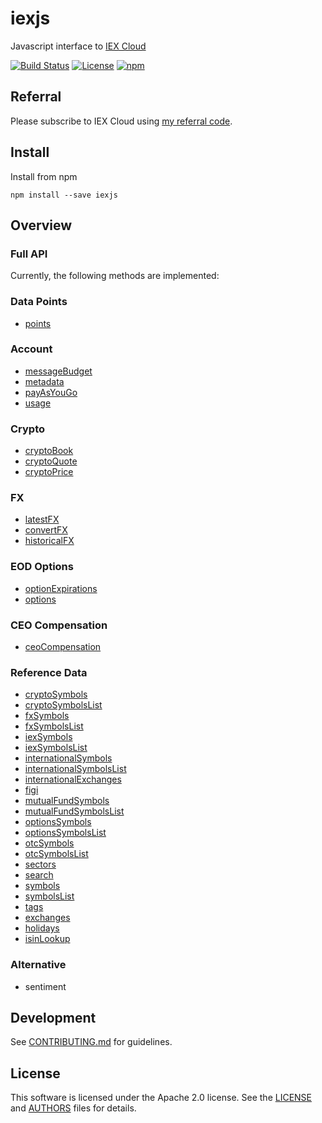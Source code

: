# iexjs

Javascript interface to [IEX Cloud](https://iexcloud.io/docs/api/)

[![Build Status](https://github.com/timkpaine/iexjs/workflows/Build%20Status/badge.svg?branch=main)](https://github.com/timkpaine/iexjs/actions?query=workflow%3A%22Build+Status%22)
[![License](https://img.shields.io/github/license/timkpaine/iexjs.svg)](https://github.com/timkpaine/iexjs/)
[![npm](https://img.shields.io/npm/v/iexjs)](https://www.npmjs.com/package/iexjs)

## Referral

Please subscribe to IEX Cloud using [my referral code](https://iexcloud.io/s/6332a3c3 ).

## Install

Install from npm

`npm install --save iexjs`

## Overview

### Full API
Currently, the following methods are implemented:

### Data Points

- [points](https://iexcloud.io/docs/api/#data-points)

### Account

- [messageBudget](https://iexcloud.io/docs/api/#message-budget)
- [metadata](https://iexcloud.io/docs/api/#metadata)
- [payAsYouGo](https://iexcloud.io/docs/api/#pay-as-you-go)
- [usage](https://iexcloud.io/docs/api/#usage)

<!-- ### Stocks -->

<!-- #### Stock Prices -->

<!-- - [book](https://iexcloud.io/docs/api/#book) -->
<!-- - [chart](https://iexcloud.io/docs/api/#charts) -->
<!-- - [delayedQuote](https://iexcloud.io/docs/api/#delayed-quote) -->
<!-- - [intraday](https://iexcloud.io/docs/api/#intraday-prices) -->
<!-- - [largestTrades](https://iexcloud.io/docs/api/#largest-trades) -->
<!-- - [ohlc](https://iexcloud.io/docs/api/#open-close-price) -->
<!-- - [marketOhlc](https://iexcloud.io/docs/api/#open-close-price) -->
<!-- - [yesterday (previous day price)](https://iexcloud.io/docs/api/#previous-day-price) -->
<!-- - [marketYesterday](https://iexcloud.io/docs/api/#previous-day-price) -->
<!-- - [price](https://iexcloud.io/docs/api/#price-only) -->
<!-- - [quote](https://iexcloud.io/docs/api/#quote) -->
<!-- - [volumeByVenue](https://iexcloud.io/docs/api/#volume-by-venue) -->

<!-- #### Stock Profiles -->

<!-- - [company](https://iexcloud.io/docs/api/#company) -->
<!-- - [insiderRoster](https://iexcloud.io/docs/api/#insider-roster) -->
<!-- - [insiderSummary](https://iexcloud.io/docs/api/#insider-summary) -->
<!-- - [insiderTransactions](https://iexcloud.io/docs/api/#insider-transactions) -->
<!-- - [logo](https://iexcloud.io/docs/api/#logo) -->
<!-- - [logoPNG](https://iexcloud.io/docs/api/#logo) -->
<!-- - [logoNotebook](https://iexcloud.io/docs/api/#logo) -->
<!-- - [peers](https://iexcloud.io/docs/api/#peer-groups) -->

<!-- #### Stock Fundamentals -->

<!-- - [balanceSheet](https://iexcloud.io/docs/api/#balance-sheet) -->
<!-- - [cashFlow](https://iexcloud.io/docs/api/#cash-flow) -->
<!-- - [dividendsBasic](https://iexcloud.io/docs/api/#dividends-basic) -->
<!-- - [earnings](https://iexcloud.io/docs/api/#earnings) -->
<!-- - [financials](https://iexcloud.io/docs/api/#financials) -->
<!-- - [incomeStatement](https://iexcloud.io/docs/api/#income-statement) -->
<!-- - [tenQ](https://iexcloud.io/docs/api/#financials-as-reported) -->
<!-- - [tenK](https://iexcloud.io/docs/api/#financials-as-reported) -->
<!-- - [stockSplits](https://iexcloud.io/docs/api/#splits-basic) -->

<!-- #### Stock Research -->

<!-- - [advancedStats](https://iexcloud.io/docs/api/#advanced-stats) -->
<!-- - [analystRecommendations](https://iexcloud.io/docs/api/#analyst-recommendations) -->
<!-- - [estimates](https://iexcloud.io/docs/api/#estimates) -->
<!-- - [fundOwnership](https://iexcloud.io/docs/api/#fund-ownership) -->
<!-- - [institutionalOwnership](https://iexcloud.io/docs/api/#institutional-ownership) -->
<!-- - [keyStats](https://iexcloud.io/docs/api/#key-stats) -->
<!-- - [priceTarget](https://iexcloud.io/docs/api/#price-target) -->
<!-- - [technicals](https://iexcloud.io/docs/api/#technical-indicators) -->

<!-- #### Corporate Actions -->

<!-- - [bonusIssue](https://iexcloud.io/docs/api/#bonus-issue) -->
<!-- - [distribution](https://iexcloud.io/docs/api/#distribution) -->
<!-- - [dividends](https://iexcloud.io/docs/api/#dividends) -->
<!-- - [returnOfCapital](https://iexcloud.io/docs/api/#return-of-capital) -->
<!-- - [rightsIssue](https://iexcloud.io/docs/api/#rights-issue) -->
<!-- - [rightToPurchase](https://iexcloud.io/docs/api/#right-to-purchase) -->
<!-- - [securityReclassification](https://iexcloud.io/docs/api/#security-reclassification) -->
<!-- - [securitySwap](https://iexcloud.io/docs/api/#security-swap) -->
<!-- - [spinoff](https://iexcloud.io/docs/api/#spinoff) -->
<!-- - [splits](https://iexcloud.io/docs/api/#splits) -->

<!-- #### Market Info -->

<!-- - [collections](https://iexcloud.io/docs/api/#collections) -->
<!-- - [earningsToday](https://iexcloud.io/docs/api/#earnings-today) -->
<!-- - [ipoToday](https://iexcloud.io/docs/api/#ipo-calendar) -->
<!-- - [ipoUpcoming](https://iexcloud.io/docs/api/#ipo-calendar) -->
<!-- - [list](https://iexcloud.io/docs/api/#list) -->
<!-- - [marketVolume](https://iexcloud.io/docs/api/#market-volume-u-s) -->
<!-- - [sectorPerformance](https://iexcloud.io/docs/api/#sector-performance) -->
<!-- - [upcomingEvents](https://iexcloud.io/docs/api/#upcoming-events) -->
<!-- - [upcomingEarnings](https://iexcloud.io/docs/api/#upcoming-events) -->
<!-- - [upcomingDividends](https://iexcloud.io/docs/api/#upcoming-events) -->
<!-- - [upcomingSplits](https://iexcloud.io/docs/api/#upcoming-events) -->
<!-- - [upcomingIPOs](https://iexcloud.io/docs/api/#upcoming-events) -->

<!-- #### News -->

<!-- - [news](https://iexcloud.io/docs/api/#news) -->
<!-- - [marketNews](https://iexcloud.io/docs/api/#news) -->

<!-- #### Time Series -->

<!-- - [timeSeriesInventory](https://iexcloud.io/docs/api/#time-series) -->
<!-- - [timeSeries](https://iexcloud.io/docs/api/#time-series) -->

<!-- #### Bulk -->

<!-- - batch -->

<!-- #### Old/Unknown/Deprecated -->

<!-- - spread -->
<!-- - shortInterest -->
<!-- - marketShortInterest -->
<!-- - relevant -->

### Crypto

- [cryptoBook](https://iexcloud.io/docs/api/#cryptocurrency-book)
- [cryptoQuote](https://iexcloud.io/docs/api/#cryptocurrency-quote)
- [cryptoPrice](https://iexcloud.io/docs/api/#cryptocurrency-price)

### FX

- [latestFX](https://iexcloud.io/docs/api/#latest-currency-rates)
- [convertFX](https://iexcloud.io/docs/api/#currency-conversion)
- [historicalFX](https://iexcloud.io/docs/api/#historical-daily)

### EOD Options

- [optionExpirations](https://iexcloud.io/docs/api/#end-of-day-options)
- [options](https://iexcloud.io/docs/api/#end-of-day-options)

### CEO Compensation

- [ceoCompensation](https://iexcloud.io/docs/api/#ceo-compensation)

<!-- ### Treasuries -->

<!-- #### Daily Treasury Rates -->

<!-- - [thirtyYear](https://iexcloud.io/docs/api/#daily-treasury-rates) -->
<!-- - [twentyYear](https://iexcloud.io/docs/api/#daily-treasury-rates) -->
<!-- - [tenYear](https://iexcloud.io/docs/api/#daily-treasury-rates) -->
<!-- - [fiveYear](https://iexcloud.io/docs/api/#daily-treasury-rates) -->
<!-- - [twoYear](https://iexcloud.io/docs/api/#daily-treasury-rates) -->
<!-- - [oneYear](https://iexcloud.io/docs/api/#daily-treasury-rates) -->
<!-- - [sixMonth](https://iexcloud.io/docs/api/#daily-treasury-rates) -->
<!-- - [threeMonth](https://iexcloud.io/docs/api/#daily-treasury-rates) -->
<!-- - [oneMonth](https://iexcloud.io/docs/api/#daily-treasury-rates) -->

<!-- ### Commodities -->

<!-- - [wti](https://iexcloud.io/docs/api/#oil-prices) -->
<!-- - [brent](https://iexcloud.io/docs/api/#oil-prices) -->
<!-- - [natgas](https://iexcloud.io/docs/api/#natural-gas-price) -->
<!-- - [heatoil](https://iexcloud.io/docs/api/#heating-oil-prices) -->
<!-- - [jet](https://iexcloud.io/docs/api/#jet-fuel-prices) -->
<!-- - [diesel](https://iexcloud.io/docs/api/#diesel-price) -->
<!-- - [gasreg](https://iexcloud.io/docs/api/#gas-prices) -->
<!-- - [gasmid](https://iexcloud.io/docs/api/#gas-prices) -->
<!-- - [gasprm](https://iexcloud.io/docs/api/#gas-prices) -->
<!-- - [propane](https://iexcloud.io/docs/api/#propane-prices) -->

<!-- ### Economic Data -->

<!-- - [cdnj](https://iexcloud.io/docs/api/#cd-rates) -->
<!-- - [cdj](https://iexcloud.io/docs/api/#cd-rates) -->
<!-- - [cpi](https://iexcloud.io/docs/api/#consumer-price-index) -->
<!-- - [creditcard](https://iexcloud.io/docs/api/#credit-card-interest-rate) -->
<!-- - [fedfunds](https://iexcloud.io/docs/api/#federal-fund-rates) -->
<!-- - [gdp](https://iexcloud.io/docs/api/#real-gdp) -->
<!-- - [institutionalMoney](https://iexcloud.io/docs/api/#institutional-money-funds) -->
<!-- - [initialClaims](https://iexcloud.io/docs/api/#initial-claims) -->
<!-- - [indpro](https://iexcloud.io/docs/api/#industrial-production-index) -->
<!-- - [us30](https://iexcloud.io/docs/api/#mortgage-rates) -->
<!-- - [us15](https://iexcloud.io/docs/api/#mortgage-rates) -->
<!-- - [us5](https://iexcloud.io/docs/api/#mortgage-rates) -->
<!-- - [housing](https://iexcloud.io/docs/api/#total-housing-starts) -->
<!-- - [payroll](https://iexcloud.io/docs/api/#total-payrolls) -->
<!-- - [vehicles](https://iexcloud.io/docs/api/#total-vehicle-sales) -->
<!-- - [retailMoney](https://iexcloud.io/docs/api/#retail-money-funds) -->
<!-- - [unemployment](https://iexcloud.io/docs/api/#unemployment-rate) -->
<!-- - [recessionProb](https://iexcloud.io/docs/api/#us-recession-probabilities) -->

### Reference Data

- [cryptoSymbols](https://iexcloud.io/docs/api/#cryptocurrency-symbols)
- [cryptoSymbolsList](https://iexcloud.io/docs/api/#cryptocurrency-symbols)
- [fxSymbols](https://iexcloud.io/docs/api/#fx-symbols)
- [fxSymbolsList](https://iexcloud.io/docs/api/#fx-symbols)
- [iexSymbols](https://iexcloud.io/docs/api/#iex-symbols)
- [iexSymbolsList](https://iexcloud.io/docs/api/#iex-symbols)
- [internationalSymbols](https://iexcloud.io/docs/api/#international-symbols)
- [internationalSymbolsList](https://iexcloud.io/docs/api/#international-symbols)
- [internationalExchanges](https://iexcloud.io/docs/api/#international-exchanges)
- [figi](https://iexcloud.io/docs/api/#figi-mapping)
- [mutualFundSymbols](https://iexcloud.io/docs/api/#mutual-fund-symbols)
- [mutualFundSymbolsList](https://iexcloud.io/docs/api/#mutual-fund-symbols)
- [optionsSymbols](https://iexcloud.io/docs/api/#options-symbols)
- [optionsSymbolsList](https://iexcloud.io/docs/api/#options-symbols)
- [otcSymbols](https://iexcloud.io/docs/api/#otc-symbols)
- [otcSymbolsList](https://iexcloud.io/docs/api/#otc-symbols)
- [sectors](https://iexcloud.io/docs/api/#sectors)
- [search](https://iexcloud.io/docs/api/#search)
- [symbols](https://iexcloud.io/docs/api/#symbols)
- [symbolsList](https://iexcloud.io/docs/api/#symbols)
- [tags](https://iexcloud.io/docs/api/#tags)
- [exchanges](https://iexcloud.io/docs/api/#u-s-exchanges)
- [holidays](https://iexcloud.io/docs/api/#u-s-holidays-and-trading-dates)
- [isinLookup](https://iexcloud.io/docs/api/#isin-mapping)

<!-- ### Other Reference -->

<!-- - corporateActions -->
<!-- - refDividends -->
<!-- - nextDayExtDate -->
<!-- - directory -->
<!-- - [calendar](https://iexcloud.io/docs/api/#calendar) -->

<!-- ### IEX Data -->

<!-- #### TOPS -->

<!-- - [deep](https://iexcloud.io/docs/api/#deep) -->
<!-- - [auction](https://iexcloud.io/docs/api/#deep-auction) -->
<!-- - [bookDeep](https://iexcloud.io/docs/api/#deep-book) -->
<!-- - [opHaltStatus](https://iexcloud.io/docs/api/#deep-operational-halt-status) -->
<!-- - [officialPrice](https://iexcloud.io/docs/api/#deep-official-price) -->
<!-- - [securityEvent](https://iexcloud.io/docs/api/#deep-security-event) -->
<!-- - [ssrStatus](https://iexcloud.io/docs/api/#deep-short-sale-price-test-status) -->
<!-- - [systemEvent](https://iexcloud.io/docs/api/#deep-system-event) -->
<!-- - [trades](https://iexcloud.io/docs/api/#deep-trades) -->
<!-- - [tradeBreak](https://iexcloud.io/docs/api/#deep-trade-break) -->
<!-- - [tradingStatus](https://iexcloud.io/docs/api/#deep-trading-status) -->
<!-- - [last](https://iexcloud.io/docs/api/#last) -->
<!-- - [threshold](https://iexcloud.io/docs/api/#listed-regulation-sho-threshold-securities-list-in-dev) -->
<!-- - [tops](https://iexcloud.io/docs/api/#tops) -->

<!-- #### Stats -->

<!-- - daily -->
<!-- - summary -->
<!-- - systemStats -->
<!-- - recent -->
<!-- - records -->

### Alternative

- sentiment

<!-- ## Streaming Data -->

<!-- ### SSE Streaming -->

<!-- - [topsSSE](https://iexcloud.io/docs/api/#sse-streaming) -->
<!-- - [lastSSE](https://iexcloud.io/docs/api/#sse-streaming) -->
<!-- - [deepSSE](https://iexcloud.io/docs/api/#sse-streaming) -->
<!-- - [tradesSSE](https://iexcloud.io/docs/api/#sse-streaming) -->
<!-- - [auctionSSE](https://iexcloud.io/docs/api/#sse-streaming) -->
<!-- - [bookSSE](https://iexcloud.io/docs/api/#sse-streaming) -->
<!-- - [opHaltStatusSSE](https://iexcloud.io/docs/api/#sse-streaming) -->
<!-- - [officialPriceSSE](https://iexcloud.io/docs/api/#sse-streaming) -->
<!-- - [securityEventSSE](https://iexcloud.io/docs/api/#sse-streaming) -->
<!-- - [ssrStatusSSE](https://iexcloud.io/docs/api/#sse-streaming) -->
<!-- - [systemEventSSE](https://iexcloud.io/docs/api/#sse-streaming) -->
<!-- - [tradeBreaksSSE](https://iexcloud.io/docs/api/#sse-streaming) -->
<!-- - [tradingStatusSSE](https://iexcloud.io/docs/api/#sse-streaming) -->

<!-- ### Stocks -->

<!-- - [stocksUSNoUTPSSE](https://iexcloud.io/docs/api/#sse-streaming) -->
<!-- - [stocksUSSSE](https://iexcloud.io/docs/api/#sse-streaming) -->
<!-- - [stocksUS1SecondSSE](https://iexcloud.io/docs/api/#sse-streaming) -->
<!-- - [stocksUS5SecondSSE](https://iexcloud.io/docs/api/#sse-streaming) -->
<!-- - [stocksUS1MinuteSSE](https://iexcloud.io/docs/api/#sse-streaming) -->

<!-- ### News -->

<!-- - [newsSSE](https://iexcloud.io/docs/api/#streaming-news) -->

<!-- ### Sentiment -->

<!-- - sentimentSSE -->

<!-- ### FX -->

<!-- - fxSSE -->
<!-- - forex1SecondSSE -->
<!-- - forex5SecondSSE -->
<!-- - forex1MinuteSSE -->

<!-- ### Crypto -->

<!-- - cryptoBookSSE -->
<!-- - cryptoEventsSSE -->
<!-- - cryptoQuotesSSE -->

<!-- ## Premium Data -->

<!-- ### Wall Street Horizon -->

<!-- - [analystDays](https://iexcloud.io/docs/api/#analyst-days) -->
<!-- - [boardOfDirectorsMeeting](https://iexcloud.io/docs/api/#board-of-directors-meeting) -->
<!-- - [businessUpdates](https://iexcloud.io/docs/api/#business-updates) -->
<!-- - [buybacks](https://iexcloud.io/docs/api/#buybacks) -->
<!-- - [capitalMarketsDay](https://iexcloud.io/docs/api/#capital-markets-day) -->
<!-- - [companyTravel](https://iexcloud.io/docs/api/#company-travel) -->
<!-- - [filingDueDates](https://iexcloud.io/docs/api/#filing-due-dates) -->
<!-- - [fiscalQuarterEnd](https://iexcloud.io/docs/api/#fiscal-quarter-end) -->
<!-- - [forum](https://iexcloud.io/docs/api/#forum) -->
<!-- - [generalConference](https://iexcloud.io/docs/api/#general-conference) -->
<!-- - [fdaAdvisoryCommitteeMeetings](https://iexcloud.io/docs/api/#fda-advisory-committee-meetings) -->
<!-- - [holidaysWSH](https://iexcloud.io/docs/api/#holidays) -->
<!-- - [indexChanges](https://iexcloud.io/docs/api/#index-changes) -->
<!-- - [iposWSH](https://iexcloud.io/docs/api/#ipos) -->
<!-- - [legalActions](https://iexcloud.io/docs/api/#legal-actions) -->
<!-- - [mergersAndAcquisitions](https://iexcloud.io/docs/api/#mergers-acquisitions) -->
<!-- - [productEventsDF](https://iexcloud.io/docs/api/#product-events) -->
<!-- - [researchAndDevelopmentDays](https://iexcloud.io/docs/api/#research-and-development-days) -->
<!-- - [sameStoreSales](https://iexcloud.io/docs/api/#same-store-sales) -->
<!-- - [secondaryOfferings](https://iexcloud.io/docs/api/#secondary-offerings) -->
<!-- - [seminars](https://iexcloud.io/docs/api/#seminars) -->
<!-- - [shareholderMeetings](https://iexcloud.io/docs/api/#shareholder-meetings) -->
<!-- - [summitMeetings](https://iexcloud.io/docs/api/#summit-meetings) -->
<!-- - [tradeShows](https://iexcloud.io/docs/api/#trade-shows) -->
<!-- - [witchingHours](https://iexcloud.io/docs/api/#witching-hours) -->
<!-- - [workshops](https://iexcloud.io/docs/api/#workshops) -->

<!-- ### Fraud Factors -->

<!-- - [similarityIndex](https://iexcloud.io/docs/api/#similiarity-index) -->
<!-- - [nonTimelyFilings](https://iexcloud.io/docs/api/#non-timely-filings) -->

<!-- ### Extract Alpha -->

<!-- - [cam1](https://iexcloud.io/docs/api/#cross-asset-model-1) -->
<!-- - [esgCFPBComplaints](https://iexcloud.io/docs/api/#esg-cfpb-complaints) -->
<!-- - [esgCPSCRecalls](https://iexcloud.io/docs/api/#esg-cpsc-recalls) -->
<!-- - [esgDOLVisaApplications](https://iexcloud.io/docs/api/#esg-dol-visa-applications) -->
<!-- - [esgEPAEnforcements](https://iexcloud.io/docs/api/#esg-epa-enforcements) -->
<!-- - [esgEPAMilestones](https://iexcloud.io/docs/api/#esg-epa-milestones) -->
<!-- - [esgFECIndividualCampaingContributions](https://iexcloud.io/docs/api/#esg-fec-individual-campaign-contributions) -->
<!-- - [esgOSHAInspections](https://iexcloud.io/docs/api/#esg-osha-inspections) -->
<!-- - [esgSenateLobbying](https://iexcloud.io/docs/api/#esg-senate-lobbying) -->
<!-- - [esgUSASpending](https://iexcloud.io/docs/api/#esg-usa-spending) -->
<!-- - [esgUSPTOPatentApplications](https://iexcloud.io/docs/api/#esg-uspto-patent-applications) -->
<!-- - [esgUSPTOPatentGrants](https://iexcloud.io/docs/api/#esg-uspto-patent-grants) -->
<!-- - [tacticalModel1](https://iexcloud.io/docs/api/#tactical-model-1) -->

<!-- ### Precision Alpha -->

<!-- - [precisionAlphaPriceDynamics](https://iexcloud.io/docs/api/#precision-alpha-price-dynamics) -->

<!-- ### BRAIN Company -->

<!-- - [brain30DaySentiment](https://iexcloud.io/docs/api/#brain-companys-30-day-sentiment-indicator) -->
<!-- - [brain7DaySentiment](https://iexcloud.io/docs/api/#brain-companys-7-day-sentiment-indicator) -->
<!-- - [brain21DayMLReturnRanking](https://iexcloud.io/docs/api/#brain-companys-21-day-machine-learning-estimated-return-ranking) -->
<!-- - [brain10DayMLReturnRanking](https://iexcloud.io/docs/api/#brain-companys-10-day-machine-learning-estimated-return-ranking) -->
<!-- - [brain5DayMLReturnRanking](https://iexcloud.io/docs/api/#brain-companys-5-day-machine-learning-estimated-return-ranking) -->
<!-- - [brain3DayMLReturnRanking](https://iexcloud.io/docs/api/#brain-companys-3-day-machine-learning-estimated-return-ranking) -->
<!-- - [brain2DayMLReturnRanking](https://iexcloud.io/docs/api/#brain-companys-2-day-machine-learning-estimated-return-ranking) -->
<!-- - [brainLanguageMetricsOnCompanyFilingsAll](https://iexcloud.io/docs/api/#brain-companys-language-metrics-on-company-filings-quarterly-and-annual) -->
<!-- - [brainLanguageMetricsOnCompanyFilings](https://iexcloud.io/docs/api/#brain-companys-language-metrics-on-company-filings-annual-only) -->
<!-- - [brainLanguageMetricsOnCompanyFilingsDifferenceAll](https://iexcloud.io/docs/api/#brain-companys-differences-in-language-metrics-on-company-annual-filings-from-prior-year) -->
<!-- - [brainLanguageMetricsOnCompanyFilingsDifference](https://iexcloud.io/docs/api/#brain-companys-differences-in-language-metrics-on-company-annual-filings-from-prior-year) -->

<!-- ### Kavout -->

<!-- - [kScore](https://iexcloud.io/docs/api/#k-score-for-us-equities) -->
<!-- - [kScoreChina](https://iexcloud.io/docs/api/#k-score-for-china-a-shares) -->

<!-- ### Audit Analytics -->

<!-- - [accountingQualityAndRiskMatrix](https://iexcloud.io/docs/api/#audit-analytics-accounting-quality-and-risk-matrix) -->
<!-- - [directorAndOfficerChanges](https://iexcloud.io/docs/api/#audit-analytics-director-and-officer-changes) -->

<!-- ### ValuEngine -->

<!-- - [valuEngineStockResearchReport](https://iexcloud.io/docs/api/#valuengine-stock-research-report) -->

<!-- ### StockTwits Sentiment -->

<!-- - [socialSentiment](https://iexcloud.io/docs/api/#social-sentiment) -->

## Development

See [CONTRIBUTING.md](./CONTRIBUTING.md) for guidelines.

## License

This software is licensed under the Apache 2.0 license. See the
[LICENSE](LICENSE) and [AUTHORS](AUTHORS) files for details.
